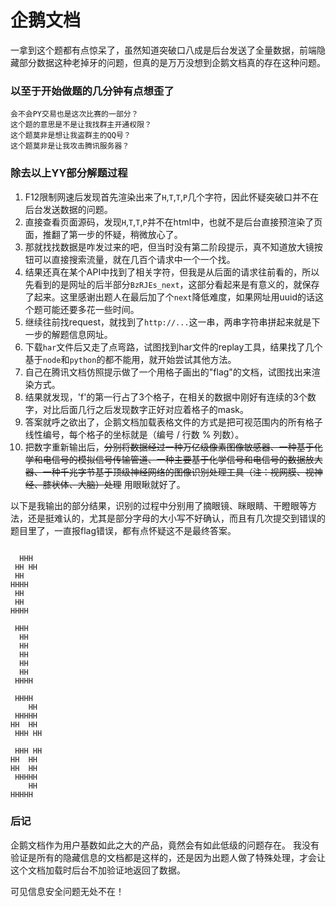 # 企鹅文档

一拿到这个题都有点惊呆了，虽然知道突破口八成是后台发送了全量数据，前端隐藏部分数据这种老掉牙的问题，但真的是万万没想到企鹅文档真的存在这种问题。

### 以至于开始做题的几分钟有点想歪了
```
会不会PY交易也是这次比赛的一部分？
这个题的意思是不是让我找群主开通权限？
这个题莫非是想让我盗群主的QQ号？
这个题莫非是让我攻击腾讯服务器？
```

### 除去以上YY部分解题过程
1. F12限制网速后发现首先渲染出来了`H`,`T`,`T`,`P`几个字符，因此怀疑突破口并不在后台发送数据的问题。
2. 直接查看页面源码，发现`H`,`T`,`T`,`P`并不在html中，也就不是后台直接预渲染了页面，推翻了第一步的怀疑，稍微放心了。
3. 那就找找数据是咋发过来的吧，但当时没有第二阶段提示，真不知道放大镜按钮可以直接搜索流量，就在几百个请求中一个一个找。
4. 结果还真在某个API中找到了相关字符，但我是从后面的请求往前看的，所以先看到的是网址的后半部分`BzRJEs_next`，这部分看起来是有意义的，就保存了起来。这里感谢出题人在最后加了个`next`降低难度，如果网址用uuid的话这个题可能还要多花一些时间。
5. 继续往前找request，就找到了`http://...`这一串，两串字符串拼起来就是下一步的解题信息网址。
6. 下载`har`文件后又走了点弯路，试图找到har文件的replay工具，结果找了几个基于`node`和`python`的都不能用，就开始尝试其他方法。
7. 自己在腾讯文档仿照提示做了一个用格子画出的"flag"的文档，试图找出来渲染方式。
8. 结果就发现，'f'的第一行占了3个格子，在相关的数据中刚好有连续的3个数字，对比后面几行之后发现数字正好对应着格子的mask。
9. 答案就呼之欲出了，企鹅文档加载表格文件的方式是把可视范围内的所有格子线性编号，每个格子的坐标就是（编号 / 行数 % 列数）。
10. 把数字重新输出后，~~分别将数据经过一种万亿级像素图像敏感器、一种基于化学和电信号的模拟信号传输管道、一种主要基于化学信号和电信号的数据放大器、一种千兆字节基于顶级神经网络的图像识别处理工具（注：视网膜、视神经、膝状体、大脑）处理~~ 用眼瞅就好了。


以下是我输出的部分结果，识别的过程中分别用了摘眼镜、眯眼睛、干瞪眼等方法，还是挺难认的，尤其是部分字母的大小写不好确认，而且有几次提交到错误的题目里了，一直报flag错误，都有点怀疑这不是最终答案。
```
           
  HHH      
 HH HH     
 HH        
HHHH       
 HH        
 HH        
HHHH       
           
 HHH       
  HH       
  HH       
  HH       
  HH       
  HH       
 HHHH      
           
 HHHH      
    HH     
 HHHHH     
HH  HH     
 HHH HH    
           
 HHH HH    
HH  HH     
HH  HH     
 HHHHH     
    HH     
HHHHH 
```

### 后记
企鹅文档作为用户基数如此之大的产品，竟然会有如此低级的问题存在。
我没有验证是所有的隐藏信息的文档都是这样的，还是因为出题人做了特殊处理，才会让这个文档加载时后台不加验证地返回了数据。

可见信息安全问题无处不在！
